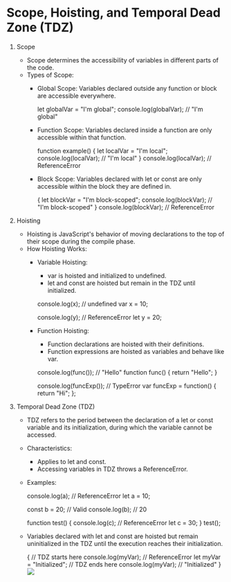 # Scope, Hoisting, and Temporal Dead Zone (TDZ)

1. Scope
   - Scope determines the accessibility of variables in different parts of the code.
   - Types of Scope:
     - Global Scope: Variables declared outside any function or block are accessible everywhere.
      
       let globalVar = "I'm global";
       console.log(globalVar); // "I'm global"
       
     - Function Scope: Variables declared inside a function are only accessible within that function.
      
       function example() {
           let localVar = "I'm local";
           console.log(localVar); // "I'm local"
       }
       console.log(localVar); // ReferenceError
       
     - Block Scope: Variables declared with let or const are only accessible within the block they are defined in.
      
       {
           let blockVar = "I'm block-scoped";
           console.log(blockVar); // "I'm block-scoped"
       }
       console.log(blockVar); // ReferenceError
       
2. Hoisting
   - Hoisting is JavaScript's behavior of moving declarations to the top of their scope during the compile phase.
   - How Hoisting Works:
     - Variable Hoisting:
       - var is hoisted and initialized to undefined.
       - let and const are hoisted but remain in the TDZ until initialized.
      
       console.log(x); // undefined
       var x = 10;

       console.log(y); // ReferenceError
       let y = 20;
       
     - Function Hoisting:
       - Function declarations are hoisted with their definitions.
       - Function expressions are hoisted as variables and behave like var.
      
       console.log(func()); // "Hello"
       function func() {
           return "Hello";
       }

       console.log(funcExp()); // TypeError
       var funcExp = function() {
           return "Hi";
       };
       
3. Temporal Dead Zone (TDZ)
   - TDZ refers to the period between the declaration of a let or const variable and its initialization, during which the variable cannot be accessed.
   - Characteristics:
     - Applies to let and const.
     - Accessing variables in TDZ throws a ReferenceError.
   - Examples:
    
     console.log(a); // ReferenceError
     let a = 10;

     const b = 20; // Valid
     console.log(b); // 20

     function test() {
         console.log(c); // ReferenceError
         let c = 30;
     }
     test();
     
   - Variables declared with let and const are hoisted but remain uninitialized in the TDZ until the execution reaches their initialization.
    
     {
         // TDZ starts here
         console.log(myVar); // ReferenceError
         let myVar = "Initialized"; // TDZ ends here
         console.log(myVar); // "Initialized"
     }
     ![](https://ahmed-7amada.com/_next/image?url=%2Fimages%2Fblog%2Fposts%2FHoisting%2Fcover.webp&w=1600&q=75)
